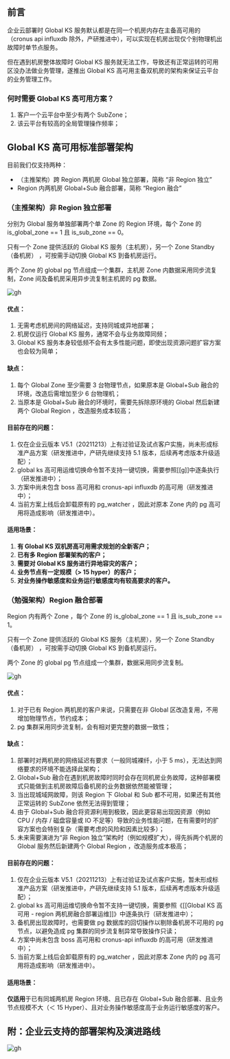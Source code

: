 
## 前言

企业云部署时 Global KS 服务默认都是在同一个机房内存在主备高可用的（cronus api influxdb 除外，产研推进中），可以实现在机房出现仅个别物理机出故障时单节点服务。

但在遇到机房整体故障时 Global KS 服务就无法工作，导致还有正常运转的可用区没办法做业务管理，遂推出 Global KS 高可用主备双机房的架构来保证云平台的业务管理工作。

### 何时需要 Global KS 高可用方案？

1. 客户一个云平台中至少有两个 SubZone；
2. 该云平台有较高的全局管理操作频率；

## Global KS 高可用标准部署架构

目前我们仅支持两种：

- （主推架构）跨 Region 两机房 Global 独立部署，简称 “非 Region 独立”
- Region 内两机房 Global+Sub 融合部署，简称 “Region 融合”

### （主推架构）非 Region 独立部署

分别为 Global 服务单独部署两个单 Zone 的 Region 环境，每个 Zone 的 is_global_zone == 1 且 is_sub_zone == 0。

只有一个 Zone 提供活跃的 Global KS 服务（主机房），另一个 Zone Standby（备机房） ，可按需手动切换 Global KS 到备机房运行。

两个 Zone 的 global pg 节点组成一个集群，主机房 Zone 内数据采用同步流复制，Zone 间及备机房采用异步流复制主机房的 pg 数据。

![gh](https://cdn.jsdelivr.net/gh/Dean-chen-c/obsidian@main/main/images/1688607076000zrtzam.png)


#### **优点：**

1. 无需考虑机房间的网络延迟，支持同城或异地部署；
2. 机房仅运行 Global KS 服务，通常不会与业务故障同频；
3. Global KS 服务本身较低频不会有太多性能问题，即使出现资源问题扩容方案也会较为简单；

#### **缺点：**

1. 每个 Global Zone 至少需要 3 台物理节点，如果原本是 Global+Sub 融合的环境，改造后需增加至少 6 台物理机；
2. 当原本是 Global+Sub 融合的环境时，需要先拆除原环境的 Global 然后新建两个 Global Region ，改造服务成本较高；

#### **目前存在的问题：**

1. 仅在企业云版本 V5.1（20211213）上有过验证及试点客户实施，尚未形成标准产品方案（研发推进中，产研先继续支持 5.1 版本，后续再考虑版本升级适配）；
2. global ks 高可用运维切换命令暂不支持一键切换，需要参照[[g]]中逐条执行（研发推进中）；
3. 方案中尚未包含 boss 高可用和 cronus-api influxdb 的高可用（研发推进中）；
4. 当前方案上线后会卸载原有的 pg_watcher ，因此对原本 Zone 内的 pg 高可用将造成影响（研发推进中）。

#### **适用场景：**

1. **有 Global KS 双机房高可用需求规划的全新客户；**
2. **已有多 Region 部署架构的客户；**
3. **需要对 Global KS 服务进行异地容灾的客户；**
4. **业务节点有一定规模（> 15 hyper）的客户；**
5. **对业务操作敏感度和业务运行敏感度均有较高要求的客户。**

### （勉强架构）Region 融合部署

Region 内有两个 Zone ，每个 Zone 的 is_global_zone == 1 且 is_sub_zone == 1。

只有一个 Zone 提供活跃的 Global KS 服务（主机房），另一个 Zone Standby（备机房） ，可按需手动切换 Global KS 到备机房运行。

两个 Zone 的 global pg 节点组成一个集群，数据采用同步流复制。

![gh](https://cdn.jsdelivr.net/gh/Dean-chen-c/obsidian@main/main/images/168860709900006xxgo.png)

#### **优点：**

1. 对于已有 Region 两机房的客户来说，只需要在非 Global 区改造复用，不用增加物理节点，节约成本；
2. pg 集群采用同步流复制，会有相对更完整的数据一致性；

#### **缺点：**

1. 部署时对两机房的网络延迟有要求（一般同城裸纤，小于 5 ms），无法达到网络要求的环境不能选择此架构；
2. Global+Sub 融合在遇到机房故障时同时会存在同机房业务故障，这种部署模式只能做到主机房故障后备机房的业务数据依然能被管理；
3. 当出现城域网故障，则该 Region 下 Global 和 Sub 都不可用，如果还有其他正常运转的 SubZone 依然无法得到管理；
4. 由于 Global+Sub 融合将资源利用到极致，因此更容易出现因资源（例如 CPU / 内存 / 磁盘容量或 IO 不足等）导致的业务性能问题，在有需要时的扩容方案也会特别复杂（需要考虑的风险和因素比较多）；
5. 未来需要演进为“非 Region 独立”架构时（例如规模扩大），得先拆两个机房的 Global 服务然后新建两个 Global Region ，改造服务成本极高；

#### **目前存在的问题：**

1. 仅在企业云版本 V5.1（20211213）上有过验证及试点客户实施，暂未形成标准产品方案（研发推进中，产研先继续支持 5.1 版本，后续再考虑版本升级适配）；
2. global ks 高可用运维切换命令暂不支持一键切换，需要参照《[[Global KS 高可用 - region 两机房融合部署运维]]》中逐条执行（研发推进中）；
3. 备机房出现故障时，也需要做 pg 数据库的回切操作以剔除备机房不可用的 pg 节点，以避免造成 pg 集群的同步流复制异常导致操作只读；
4. 方案中尚未包含 boss 高可用和 cronus-api influxdb 的高可用（研发推进中）；
5. 当前方案上线后会卸载原有的 pg_watcher ，因此对原本 Zone 内的 pg 高可用将造成影响（研发推进中）。

#### 适用场景：

**仅适用**于已有同城两机房 Region 环境、且已存在 Global+Sub 融合部署、且业务节点规模不大（＜ 15 Hyper）、且对业务操作敏感度高于业务运行敏感度的客户。

## 附：企业云支持的部署架构及演进路线

![gh](https://cdn.jsdelivr.net/gh/Dean-chen-c/obsidian@main/main/images/1688607114000muubex.png)
